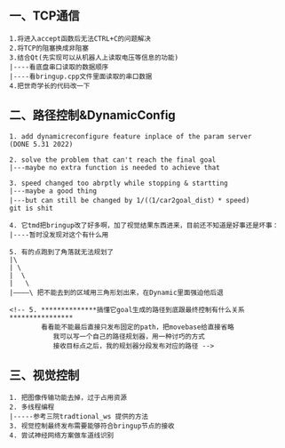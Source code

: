 ## 一、TCP通信

	1.将进入accept函数后无法CTRL+C的问题解决  
	2.将TCP的阻塞换成非阻塞 
	3.结合Qt(先实现可以从机器人上读取电压等信息的功能)
	|----看底盘串口读取的数据顺序
	|----看bringup.cpp文件里面读取的串口数据
	4.把世奇学长的代码改一下

## 二、路径控制&DynamicConfig
	1. add dynamicreconfigure feature inplace of the param server
   	(DONE 5.31 2022)

	2. solve the problem that can't reach the final goal
	|---maybe no extra function is needed to achieve that

	3. speed changed too abrptly while stopping & startting
	|---maybe a good thing 
	|---but can still be changed by 1/(（1/car2goal_dist）* speed)
	git is shit

	4. 它tmd把bringup改了好多啊，加了视觉结果东西进来，目前还不知道是好事还是坏事：
    |----暂时没发现对这个有什么用
	
	5. 有的点跑到了角落就无法规划了
    |\
	| \
	|  \
	|   \
	|————\ 把不能去到的区域用三角形划出来，在Dynamic里面强迫他后退

	<!-- 5. **************搞懂它goal生成的路径到底跟最终控制有什么关系****************
   			看看能不能最后直接只发布固定的path，把movebase给直接省略
			   我可以写一个自己的路径规划器，用一种讨巧的方式
			   接收目标点之后，我的规划器分段发布对应的路径 -->

## 三、视觉控制
	1. 把图像传输功能去掉，过于占用资源
	2. 多线程编程
   	|-----参考三院tradtional_ws 提供的方法
	3. 视觉控制最终发布需要能够符合bringup节点的接收
	4. 尝试神经网络方案做车道线识别
